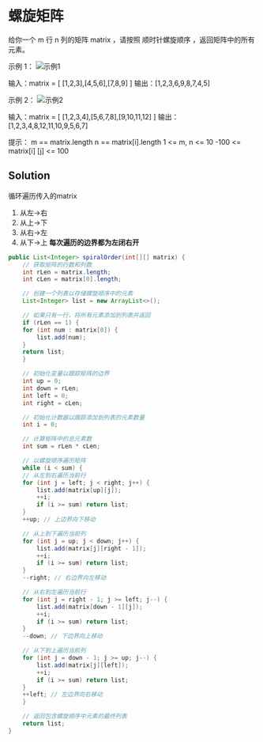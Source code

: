 # 螺旋矩阵

给你一个 m 行 n 列的矩阵 matrix ，请按照 顺时针螺旋顺序 ，返回矩阵中的所有元素。

示例 1：
![示例1](./Assets/54eg1.jpeg)

输入：matrix = [ [1,2,3],[4,5,6],[7,8,9] ]
输出：[1,2,3,6,9,8,7,4,5]

示例 2：
![示例2](./Assets/54eg2.jpeg)

输入：matrix = [ [1,2,3,4],[5,6,7,8],[9,10,11,12] ]
输出：[1,2,3,4,8,12,11,10,9,5,6,7]

提示：
m == matrix.length
n == matrix[i].length
1 <= m, n <= 10
-100 <= matrix[i] [j] <= 100

## Solution

循环遍历传入的matrix

1. 从左->右
2. 从上->下
3. 从右->左
4. 从下->上
**每次遍历的边界都为左闭右开**

```java
public List<Integer> spiralOrder(int[][] matrix) {
    // 获取矩阵的行数和列数
    int rLen = matrix.length;
    int cLen = matrix[0].length;

    // 创建一个列表以存储螺旋顺序中的元素
    List<Integer> list = new ArrayList<>();

    // 如果只有一行，将所有元素添加到列表并返回
    if (rLen == 1) {
    for (int num : matrix[0]) {
        list.add(num);
    }
    return list;
    }

    // 初始化变量以跟踪矩阵的边界
    int up = 0;
    int down = rLen;
    int left = 0;
    int right = cLen;

    // 初始化计数器以跟踪添加到列表的元素数量
    int i = 0;

    // 计算矩阵中的总元素数
    int sum = rLen * cLen;

    // 以螺旋顺序遍历矩阵
    while (i < sum) {
    // 从左到右遍历当前行
    for (int j = left; j < right; j++) {
        list.add(matrix[up][j]);
        ++i;
        if (i >= sum) return list;
    }
    ++up; // 上边界向下移动

    // 从上到下遍历当前列
    for (int j = up; j < down; j++) {
        list.add(matrix[j][right - 1]);
        ++i;
        if (i >= sum) return list;
    }
    --right; // 右边界向左移动

    // 从右到左遍历当前行
    for (int j = right - 1; j >= left; j--) {
        list.add(matrix[down - 1][j]);
        ++i;
        if (i >= sum) return list;
    }
    --down; // 下边界向上移动

    // 从下到上遍历当前列
    for (int j = down - 1; j >= up; j--) {
        list.add(matrix[j][left]);
        ++i;
        if (i >= sum) return list;
    }
    ++left; // 左边界向右移动
    }

    // 返回包含螺旋顺序中元素的最终列表
    return list;
}
```
